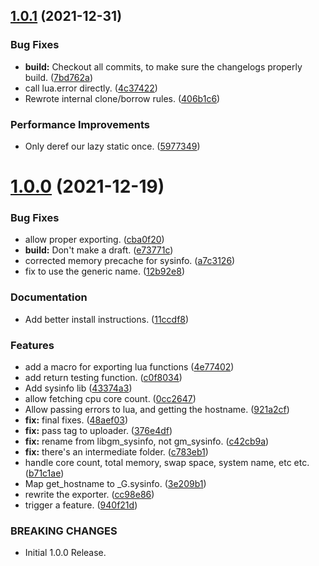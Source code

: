 ## [1.0.1](https://github.com/JoshPiper/gm_sysinfo/compare/v1.0.0...v1.0.1) (2021-12-31)


### Bug Fixes

* **build:** Checkout all commits, to make sure the changelogs properly build. ([7bd762a](https://github.com/JoshPiper/gm_sysinfo/commit/7bd762a82949d3531dd9ca6d0770f6b75180de94))
* call lua.error directly. ([4c37422](https://github.com/JoshPiper/gm_sysinfo/commit/4c37422692f07484e5a0dbd2e0c94a349ebd0556))
* Rewrote internal clone/borrow rules. ([406b1c6](https://github.com/JoshPiper/gm_sysinfo/commit/406b1c6edb1567088d69c0ac4c29d35211aa090b))


### Performance Improvements

* Only deref our lazy static once. ([5977349](https://github.com/JoshPiper/gm_sysinfo/commit/5977349205b69243914ffa230d212eed9173fba3))



# [1.0.0](https://github.com/JoshPiper/gm_sysinfo/compare/43374a3cae09c3f09dc69c079b11296252c355bd...v1.0.0) (2021-12-19)


### Bug Fixes

* allow proper exporting. ([cba0f20](https://github.com/JoshPiper/gm_sysinfo/commit/cba0f20bde37a7b0c4fe14614f71f64e73eca6fc))
* **build:** Don't make a draft. ([e73771c](https://github.com/JoshPiper/gm_sysinfo/commit/e73771cd2740775afcd1c5d724720bdc29b94bce))
* corrected memory precache for sysinfo. ([a7c3126](https://github.com/JoshPiper/gm_sysinfo/commit/a7c3126e4aa084c14fc96411b6492411ad5a1936))
* fix to use the generic name. ([12b92e8](https://github.com/JoshPiper/gm_sysinfo/commit/12b92e83828443cb705d7f5a77a0b7a09e1ec373))


### Documentation

* Add better install instructions. ([11ccdf8](https://github.com/JoshPiper/gm_sysinfo/commit/11ccdf8e114954c84a2125b02b6f1f04fa5d37a8))


### Features

* add a macro for exporting lua functions ([4e77402](https://github.com/JoshPiper/gm_sysinfo/commit/4e77402870ba7560ee6bcb6205102405b495c769))
* add return testing function. ([c0f8034](https://github.com/JoshPiper/gm_sysinfo/commit/c0f8034420f7847fb09013e742a00927347c1e7d))
* Add sysinfo lib ([43374a3](https://github.com/JoshPiper/gm_sysinfo/commit/43374a3cae09c3f09dc69c079b11296252c355bd))
* allow fetching cpu core count. ([0cc2647](https://github.com/JoshPiper/gm_sysinfo/commit/0cc264750c7b81a08dcee90ea0ebe995091e28da))
* Allow passing errors to lua, and getting the hostname. ([921a2cf](https://github.com/JoshPiper/gm_sysinfo/commit/921a2cff4a1bb6f6772705c31bc6c10c5b4cbab9))
* **fix:** final fixes. ([48aef03](https://github.com/JoshPiper/gm_sysinfo/commit/48aef034345e674e0bd473aba95690396659940e))
* **fix:** pass tag to uploader. ([376e4df](https://github.com/JoshPiper/gm_sysinfo/commit/376e4df8c1c06f75d3dbd3933891d64f3c5761d9))
* **fix:** rename from libgm_sysinfo, not gm_sysinfo. ([c42cb9a](https://github.com/JoshPiper/gm_sysinfo/commit/c42cb9a625032deba7e2663318f0c688059373f7))
* **fix:** there's an intermediate folder. ([c783eb1](https://github.com/JoshPiper/gm_sysinfo/commit/c783eb1ac5b9656839f17e8c7ef8172c03da5d25))
* handle core count, total memory, swap space, system name, etc etc. ([b71c1ae](https://github.com/JoshPiper/gm_sysinfo/commit/b71c1aedcf8bd494813644321e556e1c0a4f575a))
* Map get_hostname to _G.sysinfo. ([3e209b1](https://github.com/JoshPiper/gm_sysinfo/commit/3e209b18ab726d2c7fa1669c4aafe57e0199b665))
* rewrite the exporter. ([cc98e86](https://github.com/JoshPiper/gm_sysinfo/commit/cc98e863cdd03a9a53facaf7ba26d0eaff0f8c2e))
* trigger a feature. ([940f21d](https://github.com/JoshPiper/gm_sysinfo/commit/940f21d5bad878c6b0861031614d5a326441d047))


### BREAKING CHANGES

* Initial 1.0.0 Release.



